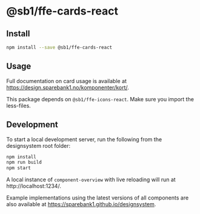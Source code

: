 # @sb1/ffe-cards-react

## Install

```bash
npm install --save @sb1/ffe-cards-react
```

## Usage

Full documentation on card usage is available at https://design.sparebank1.no/komponenter/kort/.

This package depends on `@sb1/ffe-icons-react`.
Make sure you import the less-files.

## Development

To start a local development server, run the following from the designsystem root folder:

```bash
npm install
npm run build
npm start
```

A local instance of `component-overview` with live reloading will run at http://localhost:1234/.

Example implementations using the latest versions of all components are also available at https://sparebank1.github.io/designsystem.
